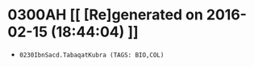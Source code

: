 # 0300AH [[ [Re]generated on 2016-02-15 (18:44:04) ]]

* `0230IbnSacd.TabaqatKubra (TAGS: BIO,COL)`

